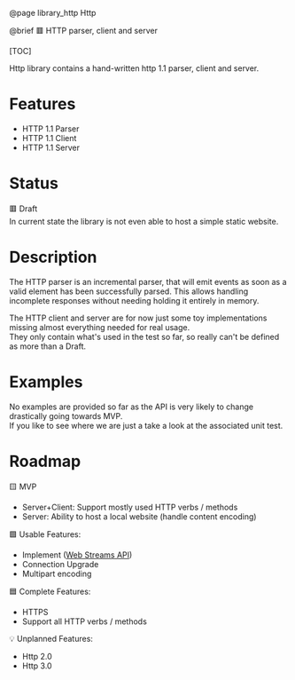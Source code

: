 @page library_http Http

@brief 🟥 HTTP parser, client and server

[TOC]

Http library contains a hand-written http 1.1 parser, client and server.

# Features
- HTTP 1.1 Parser
- HTTP 1.1 Client
- HTTP 1.1 Server

# Status
🟥 Draft  
In current state the library is not even able to host a simple static website.  

# Description
The HTTP parser is an incremental parser, that will emit events as soon as a valid element has been successfully parsed.
This allows handling incomplete responses without needing holding it entirely in memory.

The HTTP client and server are for now just some toy implementations missing almost everything needed for real usage.  
They only contain what's used in the test so far, so really can't be defined as more than a Draft.

# Examples

No examples are provided so far as the API is very likely to change drastically going towards MVP.  
If you like to see where we are just a take a look at the associated unit test.

# Roadmap

🟨 MVP
- Server+Client: Support mostly used HTTP verbs / methods
- Server: Ability to host a local website (handle content encoding)

🟩 Usable Features:
- Implement ([Web Streams API](https://developer.mozilla.org/en-US/docs/Web/API/Streams_API))
- Connection Upgrade
- Multipart encoding

🟦 Complete Features:
- HTTPS
- Support all HTTP verbs / methods

💡 Unplanned Features:
- Http 2.0 
- Http 3.0
